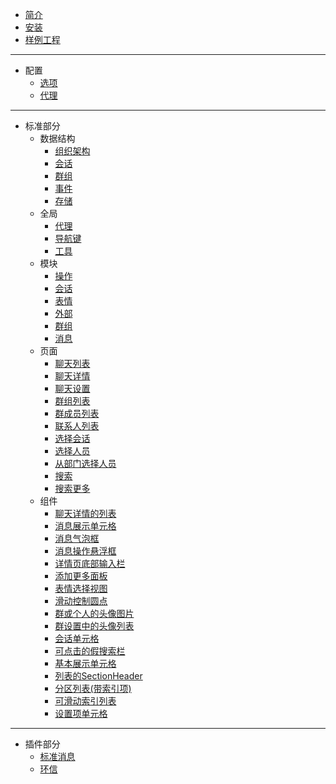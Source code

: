 * [简介](zh-cn/README)
* [安装](zh-cn/Install)
* [样例工程](zh-cn/Example)

---

* 配置
  * [选项](zh-cn/config/Option)
  * [代理](zh-cn/config/Delegate)

---

* 标准部分
  * 数据结构
    * [组织架构](zh-cn/struct/Organization)
    * [会话](zh-cn/struct/Conversation)
    * [群组](zh-cn/struct/Group)
    * [事件](zh-cn/struct/Event)
    * [存储](zh-cn/struct/Storage)
  * 全局
    * [代理](zh-cn/global/Delegate)
    * [导航键](zh-cn/global/PageKey)
    * [工具](zh-cn/global/Util)
  * 模块
    * [操作](zh-cn/model/Action)
    * [会话](zh-cn/model/Conversation)
    * [表情](zh-cn/model/Emoji)
    * [外部](zh-cn/model/External)
    * [群组](zh-cn/model/Group)
    * [消息](zh-cn/model/Message)
  * 页面
    * [聊天列表](zh-cn/page/ChatList)
    * [聊天详情](zh-cn/page/ChatDetail)
    * [聊天设置](zh-cn/page/ChatSetting)
    * [群组列表](zh-cn/page/GroupList)
    * [群成员列表](zh-cn/page/GroupMembers)
    * [联系人列表](zh-cn/page/ContactList)
    * [选择会话](zh-cn/page/ChooseConversation)
    * [选择人员](zh-cn/page/ChooseUser)
    * [从部门选择人员](zh-cn/page/ChooseUserFromOrg)
    * [搜索](zh-cn/page/Search)
    * [搜索更多](zh-cn/page/SearchList)
  * 组件
    * [聊天详情的列表](zh-cn/component/DetailListView)
    * [消息展示单元格](zh-cn/component/BaseMessage)
    * [消息气泡框](zh-cn/component/MessageBubble)
    * [消息操作悬浮框](zh-cn/component/MessageMenu)
    * [详情页底部输入栏](zh-cn/component/BottomBar)
    * [添加更多面板](zh-cn/component/MoreBoard)
    * [表情选择视图](zh-cn/component/EmojiPickView)
    * [滑动控制圆点](zh-cn/component/SegmentControl)
    * [群或个人的头像图片](zh-cn/component/AvatarImage)
    * [群设置中的头像列表](zh-cn/component/AvatarList)
    * [会话单元格](zh-cn/component/ConversationCell)
    * [可点击的假搜索栏](zh-cn/component/FakeSearchBar)
    * [基本展示单元格](zh-cn/component/ListCell)
    * [列表的SectionHeader](zh-cn/component/SectionHeader)
    * [分区列表(带索引项)](zh-cn/component/SeekBarSectionList)
    * [可滑动索引列表](zh-cn/component/SelectList)
    * [设置项单元格](zh-cn/component/SettingItem)

---

* 插件部分
  * [标准消息](zh-cn/plugin/PluginMessage)
  * [环信](zh-cn/plugin/PluginEasemob)